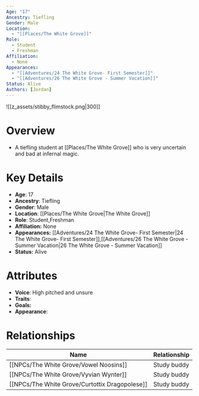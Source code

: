 ```yaml
---
Age: "17"
Ancestry: Tiefling
Gender: Male
Location:
  - "[[Places/The White Grove]]"
Role:
  - Student
  - Freshman
Affiliation:
  - None
Appearances:
  - "[[Adventures/24 The White Grove- First Semester]]"
  - "[[Adventures/26 The White Grove - Summer Vacation]]"
Status: Alive
Authors: [Jordan]
---
```

![[z_assets/stibby_flimstock.png|300]]

# Overview
- A tiefling student at [[Places/The White Grove]] who is very uncertain and bad at infernal magic.

# Key Details
- **Age**: 17
- **Ancestry**: Tiefling
- **Gender**: Male
- **Location**: [[Places/The White Grove\|The White Grove]]
- **Role**: Student,Freshman
- **Affiliation:** None
- **Appearances:** [[Adventures/24 The White Grove- First Semester\|24 The White Grove- First Semester]],[[Adventures/26 The White Grove - Summer Vacation\|26 The White Grove - Summer Vacation]]
- **Status:** Alive

# Attributes
- **Voice**: High pitched and unsure
- **Traits**: 
- **Goals:** 
- **Appearance**: 

# Relationships

| Name                      | Relationship |
| ------------------------- | ------------ |
| [[NPCs/The White Grove/Vowel Noosins]]         | Study buddy  |
| [[NPCs/The White Grove/Vyvian Wynter]]         | Study buddy  |
| [[NPCs/The White Grove/Curtottix Dragopolese]] | Study buddy  |

